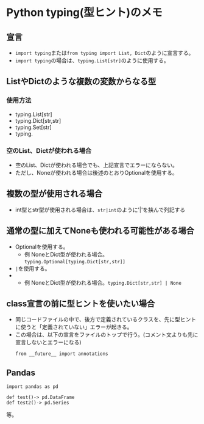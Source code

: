 # Python typing(型ヒント)のメモ
## 宣言
- `import typing`または`from typing import List, Dict`のように宣言する。
- `import typing`の場合は、`typing.List[str]`のように使用する。
## ListやDictのような複数の変数からなる型
### 使用方法
- typing.List[str]
- typing.Dict[str,str]
- typing.Set[str]
- typing.
### 空のList、Dictが使われる場合
- 空のList、Dictが使われる場合でも、上記宣言でエラーにならない。
- ただし、Noneが使われる場合は後述のとおりOptionalを使用する。
## 複数の型が使用される場合
- int型とstr型が使用される場合は、`str|int`のように'|'を挟んで列記する
## 通常の型に加えてNoneも使われる可能性がある場合
- Optionalを使用する。
  - 例 NoneとDict型が使われる場合。`typing.Optional[typing.Dict[str,str]]`
- `|`を使用する。
- - 例 NoneとDict型が使われる場合。`typing.Dict[str,str] | None`
## class宣言の前に型ヒントを使いたい場合
- 同じコードファイルの中で、後方で定義されているクラスを、先に型ヒントに使うと「定義されていない」エラーが起きる。
- この場合は、以下の宣言をファイルのトップで行う。(コメント文よりも先に宣言しないとエラーになる)
  ```
  from __future__ import annotations
  ```
## Pandas
```
import pandas as pd

def test()-> pd.DataFrame
def test2()-> pd.Series
```
等。
